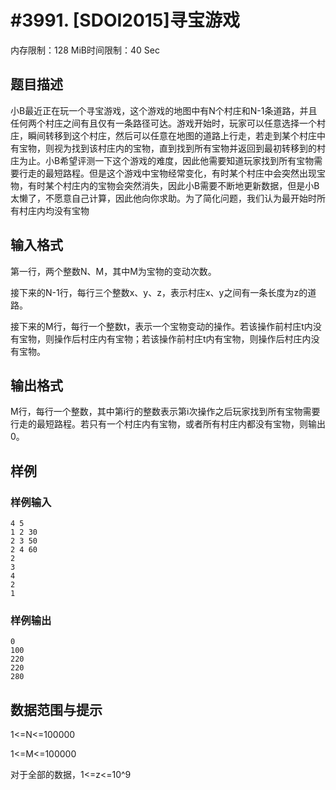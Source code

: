 # #3991. [SDOI2015]寻宝游戏

内存限制：128 MiB时间限制：40 Sec

## 题目描述

 小B最近正在玩一个寻宝游戏，这个游戏的地图中有N个村庄和N-1条道路，并且任何两个村庄之间有且仅有一条路径可达。游戏开始时，玩家可以任意选择一个村庄，瞬间转移到这个村庄，然后可以任意在地图的道路上行走，若走到某个村庄中有宝物，则视为找到该村庄内的宝物，直到找到所有宝物并返回到最初转移到的村庄为止。小B希望评测一下这个游戏的难度，因此他需要知道玩家找到所有宝物需要行走的最短路程。但是这个游戏中宝物经常变化，有时某个村庄中会突然出现宝物，有时某个村庄内的宝物会突然消失，因此小B需要不断地更新数据，但是小B太懒了，不愿意自己计算，因此他向你求助。为了简化问题，我们认为最开始时所有村庄内均没有宝物

## 输入格式

 第一行，两个整数N、M，其中M为宝物的变动次数。

接下来的N-1行，每行三个整数x、y、z，表示村庄x、y之间有一条长度为z的道路。

接下来的M行，每行一个整数t，表示一个宝物变动的操作。若该操作前村庄t内没有宝物，则操作后村庄内有宝物；若该操作前村庄t内有宝物，则操作后村庄内没有宝物。

## 输出格式

 M行，每行一个整数，其中第i行的整数表示第i次操作之后玩家找到所有宝物需要行走的最短路程。若只有一个村庄内有宝物，或者所有村庄内都没有宝物，则输出0。

## 样例

### 样例输入

    
    4 5
    1 2 30
    2 3 50
    2 4 60
    2
    3
    4
    2
    1
    

### 样例输出

    
    0
    100
    220
    220
    280
    

## 数据范围与提示

 1<=N<=100000

1<=M<=100000

对于全部的数据，1<=z<=10^9
